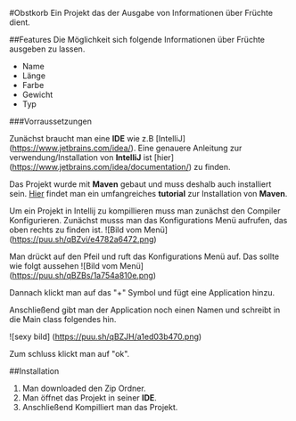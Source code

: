 #Obstkorb
Ein Projekt das der Ausgabe von Informationen über Früchte dient.


##Features
Die Möglichkeit sich folgende Informationen über Früchte ausgeben zu lassen.
* Name
* Länge
* Farbe
* Gewicht
* Typ


###Vorraussetzungen

Zunächst braucht man eine __IDE__ wie z.B [IntelliJ] (https://www.jetbrains.com/idea/).
Eine genauere Anleitung zur verwendung/Installation von __IntelliJ__ ist [hier] (https://www.jetbrains.com/idea/documentation/) zu finden.


Das Projekt wurde mit __Maven__ gebaut und muss deshalb auch installiert sein.
[Hier](https://maven.apache.org/guides/getting-started/index.html) findet man ein umfangreiches __tutorial__ zur Installation von __Maven__.

Um ein Projekt in Intellij zu kompillieren muss man zunächst den Compiler Konfigurieren.
Zunächst musss man das Konfigurations Menü aufrufen, das oben rechts zu finden ist.
![Bild vom Menü] (https://puu.sh/qBZvi/e4782a6472.png)

Man drückt auf den Pfeil und ruft das Konfigurations Menü auf.
Das sollte wie folgt aussehen ![Bild vom Menü] (https://puu.sh/qBZBs/1a754a810e.png)

Dannach klickt man auf das "+" Symbol und fügt eine Application hinzu.

Anschließend gibt man der Application noch einen Namen und schreibt in die Main class folgendes hin.

 
![sexy bild] (https://puu.sh/qBZJH/a1ed03b470.png)

Zum schluss klickt man auf "ok".



##Installation

1. Man downloaded den Zip Ordner.
2. Man öffnet das Projekt in seiner __IDE__.
3. Anschließend Kompilliert man das Projekt.

